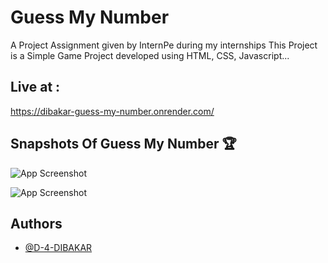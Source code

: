 
# Guess My Number

A Project Assignment given by InternPe during my internships 
This Project is a Simple Game Project developed using HTML, CSS, Javascript...



## Live at :
https://dibakar-guess-my-number.onrender.com/
## Snapshots Of Guess My Number 🏆

![App Screenshot](https://github.com/D-4-DIBAKAR/Guess-My-Number/assets/71878062/96bd3d78-3715-4c24-a2c5-1f57f63dd83e)

![App Screenshot](https://github.com/D-4-DIBAKAR/Guess-My-Number/assets/71878062/4a8c0624-d42d-4548-9a95-89db87131985
)


## Authors

- [@D-4-DIBAKAR](https://github.com/D-4-DIBAKAR)


